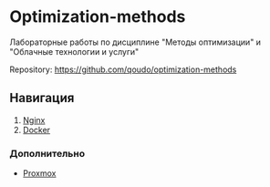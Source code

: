 # Optimization-methods
Лабораторные работы по дисциплине "Методы оптимизации" и "Облачные технологии и услуги"

Repository: https://github.com/qoudo/optimization-methods

## Навигация

1. [Nginx](./nginx/NGINX.md)
2. [Docker](./docker/DOCKER.md)

### Дополнительно

 - [Proxmox](./proxmox/PROXMOX.md)
